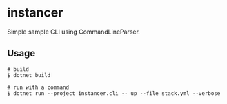 # instancer

Simple sample CLI using CommandLineParser.

## Usage

```
# build
$ dotnet build

# run with a command
$ dotnet run --project instancer.cli -- up --file stack.yml --verbose
```
